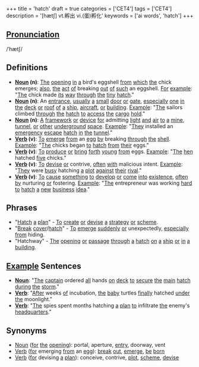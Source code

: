 +++
title = 'hatch'
draft = true
categories = ['CET4']
tags = ['CET4']
description = '[hæt∫] vt.孵出 vi.(蛋)孵化'
keywords = ['ai words', 'hatch']
+++

## [Pronunciation](/post/pronunciation/)
/ˈhætʃ/

## Definitions
- **[Noun](/post/noun/) (n)**: [The](/post/the/) [opening](/post/opening/) [in](/post/in/) [a](/post/a/) bird's eggshell [from](/post/from/) [which](/post/which/) [the](/post/the/) chick emerges; [also](/post/also/), [the](/post/the/) [act](/post/act/) [of](/post/of/) breaking [out](/post/out/) [of](/post/of/) [such](/post/such/) an eggshell. [For](/post/for/) [example](/post/example/): "[The](/post/the/) chick made [its](/post/its/) [way](/post/way/) [through](/post/through/) [the](/post/the/) [tiny](/post/tiny/) [hatch](/post/hatch/)."
- **[Noun](/post/noun/) (n)**: An [entrance](/post/entrance/), [usually](/post/usually/) [a](/post/a/) [small](/post/small/) [door](/post/door/) [or](/post/or/) [gate](/post/gate/), [especially](/post/especially/) [one](/post/one/) [in](/post/in/) [the](/post/the/) [deck](/post/deck/) [or](/post/or/) [roof](/post/roof/) [of](/post/of/) [a](/post/a/) [ship](/post/ship/), [aircraft](/post/aircraft/), [or](/post/or/) [building](/post/building/). [Example](/post/example/): "[The](/post/the/) sailors climbed [through](/post/through/) [the](/post/the/) [hatch](/post/hatch/) [to](/post/to/) [access](/post/access/) [the](/post/the/) [cargo](/post/cargo/) [hold](/post/hold/)."
- **[Noun](/post/noun/) (n)**: [A](/post/a/) [framework](/post/framework/) [or](/post/or/) [device](/post/device/) [for](/post/for/) admitting [light](/post/light/) [and](/post/and/) [air](/post/air/) [to](/post/to/) [a](/post/a/) [mine](/post/mine/), [tunnel](/post/tunnel/), [or](/post/or/) [other](/post/other/) [underground](/post/underground/) [space](/post/space/). [Example](/post/example/): "[They](/post/they/) installed an [emergency](/post/emergency/) [escape](/post/escape/) [hatch](/post/hatch/) [in](/post/in/) [the](/post/the/) [tunnel](/post/tunnel/)."
- **[Verb](/post/verb/) (v)**: [To](/post/to/) [emerge](/post/emerge/) [from](/post/from/) an [egg](/post/egg/) [by](/post/by/) breaking [through](/post/through/) [the](/post/the/) [shell](/post/shell/). [Example](/post/example/): "[The](/post/the/) chicks began [to](/post/to/) [hatch](/post/hatch/) [from](/post/from/) [their](/post/their/) eggs."
- **[Verb](/post/verb/) (v)**: [To](/post/to/) [produce](/post/produce/) [or](/post/or/) [bring](/post/bring/) [forth](/post/forth/) [young](/post/young/) [from](/post/from/) eggs. [Example](/post/example/): "[The](/post/the/) [hen](/post/hen/) hatched [five](/post/five/) chicks."
- **[Verb](/post/verb/) (v)**: [To](/post/to/) [devise](/post/devise/) [or](/post/or/) contrive, [often](/post/often/) [with](/post/with/) malicious intent. [Example](/post/example/): "[They](/post/they/) were [busy](/post/busy/) hatching [a](/post/a/) [plot](/post/plot/) [against](/post/against/) [their](/post/their/) [rival](/post/rival/)."
- **[Verb](/post/verb/) (v)**: [To](/post/to/) [cause](/post/cause/) [something](/post/something/) [to](/post/to/) [develop](/post/develop/) [or](/post/or/) [come](/post/come/) [into](/post/into/) [existence](/post/existence/), [often](/post/often/) [by](/post/by/) nurturing [or](/post/or/) fostering. [Example](/post/example/): "[The](/post/the/) entrepreneur was working [hard](/post/hard/) [to](/post/to/) [hatch](/post/hatch/) [a](/post/a/) [new](/post/new/) [business](/post/business/) [idea](/post/idea/)."

## Phrases
- "[Hatch](/post/hatch/) [a](/post/a/) [plan](/post/plan/)" - [To](/post/to/) [create](/post/create/) [or](/post/or/) [devise](/post/devise/) [a](/post/a/) [strategy](/post/strategy/) [or](/post/or/) [scheme](/post/scheme/).
- "[Break](/post/break/) [cover](/post/cover/)/[hatch](/post/hatch/)" - [To](/post/to/) [emerge](/post/emerge/) [suddenly](/post/suddenly/) [or](/post/or/) unexpectedly, [especially](/post/especially/) [from](/post/from/) hiding.
- "Hatchway" - [The](/post/the/) [opening](/post/opening/) [or](/post/or/) [passage](/post/passage/) [through](/post/through/) [a](/post/a/) [hatch](/post/hatch/) [on](/post/on/) [a](/post/a/) [ship](/post/ship/) [or](/post/or/) [in](/post/in/) [a](/post/a/) [building](/post/building/).

## [Example](/post/example/) Sentences
- **[Noun](/post/noun/)**: "[The](/post/the/) [captain](/post/captain/) ordered [all](/post/all/) hands [on](/post/on/) [deck](/post/deck/) [to](/post/to/) [secure](/post/secure/) [the](/post/the/) [main](/post/main/) [hatch](/post/hatch/) [during](/post/during/) [the](/post/the/) [storm](/post/storm/)."
- **[Verb](/post/verb/)**: "[After](/post/after/) weeks [of](/post/of/) incubation, [the](/post/the/) [baby](/post/baby/) turtles [finally](/post/finally/) hatched [under](/post/under/) [the](/post/the/) moonlight."
- **[Verb](/post/verb/)**: "[The](/post/the/) spies spent months hatching [a](/post/a/) [plan](/post/plan/) [to](/post/to/) infiltrate [the](/post/the/) enemy's [headquarters](/post/headquarters/)."

## Synonyms
- [Noun](/post/noun/) ([for](/post/for/) [the](/post/the/) [opening](/post/opening/)): portal, aperture, [entry](/post/entry/), doorway, vent
- [Verb](/post/verb/) ([for](/post/for/) emerging [from](/post/from/) an [egg](/post/egg/)): [break](/post/break/) [out](/post/out/), [emerge](/post/emerge/), [be](/post/be/) [born](/post/born/)
- [Verb](/post/verb/) ([for](/post/for/) devising [a](/post/a/) [plan](/post/plan/)): conceive, contrive, [plot](/post/plot/), [scheme](/post/scheme/), [devise](/post/devise/)
